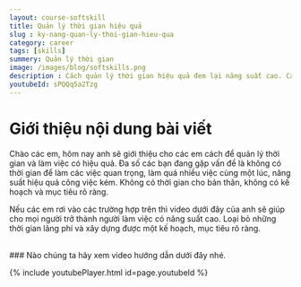 ```yaml
---
layout: course-softskill
title: Quản lý thời gian hiệu quả
slug : ky-nang-quan-ly-thoi-gian-hieu-qua
category: career
tags: [skills]
summery: Quản lý thời gian   
image: /images/blog/softskills.png
description : Cách quản lý thời gian hiệu quả đem lại năng suất cao. Cách quản lý hiệu quả các công việc của mình
youtubeId: sPQQq5a2Tzg
---
```


# **Giới thiệu nội dung bài viết**

Chào các em, hôm nay anh sẽ giới thiệu cho các em cách để quản lý thời gian và làm việc có hiệu quả. Đa số các bạn đang gặp vấn đề là không có thời gian để làm các việc quan trọng, làm quá nhiều việc cùng một lúc, năng suất hiệu quả công việc kém. Không có thời gian cho bản thân, không có kế hoạch và mục tiêu rõ ràng. 

Nếu các em rơi vào các trường hợp trên thì video dưới đây của anh sẽ giúp cho mọi người trở thành người làm việc có năng suất cao. Loại bỏ những thời gian lãng phí và xây dựng được một kế hoạch, mục tiêu rõ ràng.

<br>
### Nào chúng ta hãy xem video hướng dẫn dưới đây nhé.

{% include youtubePlayer.html id=page.youtubeId %}
